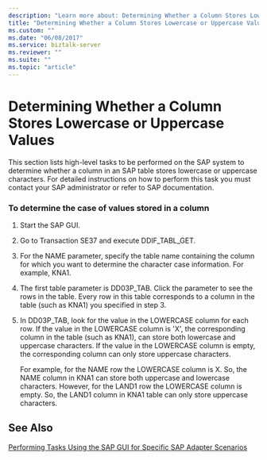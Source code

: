 ```yaml
---
description: "Learn more about: Determining Whether a Column Stores Lowercase or Uppercase Values"
title: "Determining Whether a Column Stores Lowercase or Uppercase Values"
ms.custom: ""
ms.date: "06/08/2017"
ms.service: biztalk-server
ms.reviewer: ""
ms.suite: ""
ms.topic: "article"
---
```

# Determining Whether a Column Stores Lowercase or Uppercase Values
This section lists high-level tasks to be performed on the SAP system to determine whether a column in an SAP table stores lowercase or uppercase characters. For detailed instructions on how to perform this task you must contact your SAP administrator or refer to SAP documentation.  
  
### To determine the case of values stored in a column  
  
1.  Start the SAP GUI.  
  
2.  Go to Transaction SE37 and execute DDIF_TABL_GET.  
  
3.  For the NAME parameter, specify the table name containing the column for which you want to determine the character case information. For example, KNA1.  
  
4.  The first table parameter is DD03P_TAB. Click the parameter to see the rows in the table. Every row in this table corresponds to a column in the table (such as KNA1) you specified in step 3.  
  
5.  In DD03P_TAB, look for the value in the LOWERCASE column for each row. If the value in the LOWERCASE column is 'X', the corresponding column in the table (such as KNA1), can store both lowercase and uppercase characters. If the value in the LOWERCASE column is empty, the corresponding column can only store uppercase characters.  
  
     For example, for the NAME row the LOWERCASE column is X. So, the NAME column in KNA1 can store both uppercase and lowercase characters. However, for the LAND1 row the LOWERCASE column is empty. So, the LAND1 column in KNA1 table can only store uppercase characters.  
  
## See Also  
 [Performing Tasks Using the SAP GUI for Specific SAP Adapter Scenarios](../../adapters-and-accelerators/adapter-sap/performing-tasks-using-the-sap-gui-for-specific-sap-adapter-scenarios.md)
